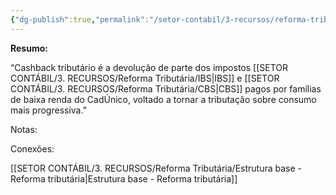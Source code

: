 ```yaml
---
{"dg-publish":true,"permalink":"/setor-contabil/3-recursos/reforma-tributaria/cashback/","dgPassFrontmatter":true,"created":"2025-08-14T08:59:55.982-03:00","updated":"2025-08-23T17:34:46.501-03:00"}
---
```


**Resumo:**

“Cashback tributário é a devolução de parte dos impostos [[SETOR CONTÁBIL/3. RECURSOS/Reforma Tributária/IBS\|IBS]] e [[SETOR CONTÁBIL/3. RECURSOS/Reforma Tributária/CBS\|CBS]] pagos por famílias de baixa renda do CadÚnico, voltado a tornar a tributação sobre consumo mais progressiva.”

Notas:



Conexões:

[[SETOR CONTÁBIL/3. RECURSOS/Reforma Tributária/Estrutura base - Reforma tributária\|Estrutura base - Reforma tributária]]
